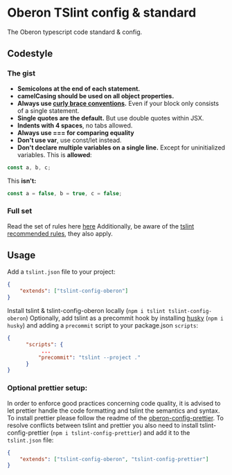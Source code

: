 # Oberon TSlint config & standard

The Oberon typescript code standard & config.

## Codestyle

### The gist  

- **Semicolons at the end of each statement.**
- **camelCasing should be used on all object properties.**
- **Always use [curly brace conventions](https://eslint.org/docs/rules/curly).** Even if your block only consists of a single statement. 
- **Single quotes are the default.** But use double quotes within JSX. 
- **Indents with 4 spaces**, no tabs allowed.
- **Always use === for comparing equality**
- **Don't use var**, use const/let instead.
- **Don't declare multiple variables on a single line.** Except for uninitialized variables.
This is **allowed**:
```js
const a, b, c;
```  
This **isn't:**
```js
const a = false, b = true, c = false;
```

### Full set

Read the set of rules here [here](https://github.com/oberonamsterdam/tslint-config-oberon/blob/master/tslint-config-oberon.json)
Additionally, be aware of the [tslint recommended rules](https://github.com/palantir/tslint/blob/master/src/configs/recommended.ts), they also apply.

## Usage
Add a `tslint.json` file to your project:  


```json
{
    "extends": ["tslint-config-oberon"]
}
```

Install tslint & tslint-config-oberon locally (`npm i tslint tslint-config-oberon`)
Optionally, add tslint as a precommit hook by installing [husky](https://github.com/typicode/husky) (`npm i husky`) and adding a `precommit` script to your package.json `scripts`:
```json
{
      "scripts": {
           ...
          "precommit": "tslint --project ."  
      }
}

```
### Optional prettier setup:

In order to enforce good practices concerning code quality, it is advised to let prettier handle the code formatting and tslint the semantics and syntax. To install prettier please follow the readme of the [oberon-config-prettier](https://github.com/oberonamsterdam/prettier-config-oberon). To resolve conflicts between tslint and prettier you also need to install tslint-config-prettier (`npm i tslint-config-prettier`) and add it to the `tslint.json` file:

```json
{
    "extends": ["tslint-config-oberon", "tslint-config-prettier"]
}
```
